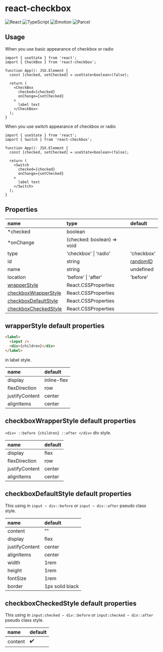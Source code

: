 # react-checkbox

![React](https://img.shields.io/badge/React-20232A?style=for-the-badge&logo=react&logoColor=61DAFB)
![TypeScript](https://img.shields.io/badge/TypeScript-007ACC?style=for-the-badge&logo=typescript&logoColor=white)
![Emotion](https://img.shields.io/badge/Emotion-CC6699?style=for-the-badge&logo=emotion&logoColor=white)
![Parcel](https://img.shields.io/badge/📦_Parcel-334155?style=for-the-badge&logo=emotion&logoColor=white)

## Usage

When you use basic appearance of checkbox or radio

```tsx
import { useState } from 'react';
import { CheckBox } from 'react-checkbox';

function App(): JSX.Element {
  const [checked, setChecked] = useState<boolean>(false);

  return (
    <CheckBox
      checked={checked}
      onChange={setChecked}
    >
      label text
    </CheckBox>
  );
}
```

When you use switch appearance of checkbox or radio

```tsx
import { useState } from 'react';
import { Switch } from 'react-checkbox';

function App(): JSX.Element {
  const [checked, setChecked] = useState<boolean>(false);

  return (
    <Switch
      checked={checked}
      onChange={setChecked}
    >
      label text
    </Switch>
  );
}
```

## Properties

|name|type|default|
|:-|:-|:-|
|*checked|boolean||
|*onChange|(checked: boolean) => void||
|type|'checkbox' \| 'radio'|'checkbox'|
|id|string|[randomID](./src/utils/randomID.ts)|
|name|string|undefined|
|location|'before' \| 'after'|'before'|
|[wrapperStyle](#wrapperstyle-default-properties)|React.CSSProperties||
|[checkboxWrapperStyle](#checkboxwrapperstyle-default-properties)|React.CSSProperties||
|[checkboxDefaultStyle](#checkboxdefaultstyle-default-properties)|React.CSSProperties||
|[checkboxCheckedStyle](#checkboxcheckedstyle-default-properties)|React.CSSProperties||

## wrapperStyle default properties

```html
<label>
  <input />
  <div>{children}</div>
</label>
```

in label style.

|name|default|
|:-|:-|
|display|inline-flex|
|flexDirection|row|
|justifyContent|center|
|alignItems|center|

## checkboxWrapperStyle default properties

`<div> ::before {children} ::after </div>` div style.

|name|default|
|:-|:-|
|display|flex|
|flexDirection|row|
|justifyContent|center|
|alignItems|center|

## checkboxDefaultStyle default properties

This using in `input ~ div::before` or `input ~ div::after` pseudo class style.

|name|default|
|:-|:-|
|content|""|
|display|flex|
|justifyContent|center|
|alignItems|center|
|width|1rem|
|height|1rem|
|fontSize|1rem|
|border|1px solid black|

## checkboxCheckedStyle default properties

This using in `input:checked ~ div::before` or `input:checked ~ div::after` pseudo class style.

|name|default|
|:-|:-|
|content|✔️|
